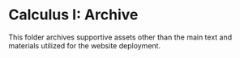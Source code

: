 # Calculus I: Archive

This folder archives supportive assets other than the main text and materials utilized for the website deployment.
